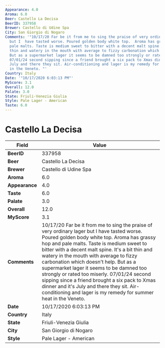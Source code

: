 ```yaml
---
Appearance: 4.0
Aroma: 6.0
Beer: Castello La Decisa
BeerID: 337958
Brewer: Castello di Udine Spa
City: San Giorgio di Nogaro
Comments: '"10/17/20 Far be it from me to sing the praise of very ordinary  lager
  but I  have tasted worse. Poured golden body white top.  Aroma has grassy hop and
  pale malts. Taste is medium sweet to bitter with a decent malt spine. It''s a bit
  thin and watery in the mouth with average to fizzy carbonation which doesn''t help.
  But as a supermarket lager it seems to be damned too strongly or rated too miserly.
  07/01/24 second sipping since a friend brought a six pack to Xmas dinner and it''s
  July and there they sit. Air-conditioning and lager is my remedy for summer heat
  in the Veneto. "'
Country: Italy
Date: '"10/17/2020 6:03:13 PM"'
MyScore: 3.1
Overall: 12.0
Palate: 3.0
State: Friuli-Venezia Giulia
Style: Pale Lager - American
Taste: 6.0
---
```


# Castello La Decisa

| Field         | Value |
|---------------|-------|
| **BeerID** | 337958 |
| **Beer** | Castello La Decisa |
| **Brewer** | Castello di Udine Spa |
| **Aroma** | 6.0 |
| **Appearance** | 4.0 |
| **Taste** | 6.0 |
| **Palate** | 3.0 |
| **Overall** | 12.0 |
| **MyScore** | 3.1 |
| **Comments** | 10/17/20 Far be it from me to sing the praise of very ordinary  lager but I  have tasted worse. Poured golden body white top.  Aroma has grassy hop and pale malts. Taste is medium sweet to bitter with a decent malt spine. It's a bit thin and watery in the mouth with average to fizzy carbonation which doesn't help. But as a supermarket lager it seems to be damned too strongly or rated too miserly. 07/01/24 second sipping since a friend brought a six pack to Xmas dinner and it's July and there they sit. Air-conditioning and lager is my remedy for summer heat in the Veneto.  |
| **Date** | 10/17/2020 6:03:13 PM |
| **Country** | Italy |
| **State** | Friuli-Venezia Giulia |
| **City** | San Giorgio di Nogaro |
| **Style** | Pale Lager - American |

